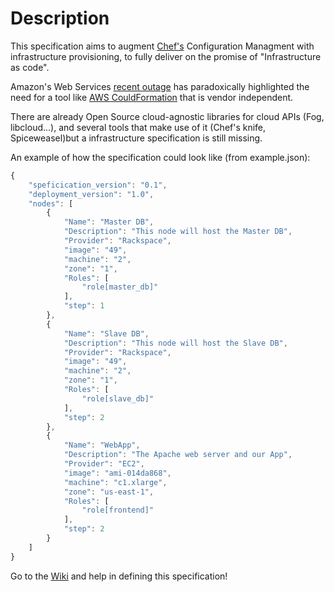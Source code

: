 Description
===========
This specification aims to augment [Chef's](http://wiki.opscode.com/display/chef/Home) Configuration Managment with infrastructure provisioning, to fully deliver on the promise of "Infrastructure as code".

Amazon's Web Services [recent outage](http://agilesysadmin.net/ec2-outage-lessons) has paradoxically highlighted the need for a tool like [AWS CouldFormation](http://aws.amazon.com/documentation/cloudformation/) that is vendor independent.

There are already Open Source cloud-agnostic libraries for cloud APIs (Fog, libcloud...), and several tools that make use of it (Chef's knife, Spiceweasel)but a infrastructure specification is still missing.

An example of how the specification could look like (from example.json):

```javascript
{
    "speficication_version": "0.1",
    "deployment_version": "1.0",
    "nodes": [
        {
            "Name": "Master DB",
            "Description": "This node will host the Master DB",
            "Provider": "Rackspace",
            "image": "49",
            "machine": "2",
            "zone": "1",
            "Roles": [
                "role[master_db]"
            ],
            "step": 1
        },
        {
            "Name": "Slave DB",
            "Description": "This node will host the Slave DB",
            "Provider": "Rackspace",
            "image": "49",
            "machine": "2",
            "zone": "1",
            "Roles": [
                "role[slave_db]"
            ],
            "step": 2
        },
        {
            "Name": "WebApp",
            "Description": "The Apache web server and our App",
            "Provider": "EC2",
            "image": "ami-014da868",
            "machine": "c1.xlarge",
            "zone": "us-east-1",
            "Roles": [
                "role[frontend]"
            ],
            "step": 2
        }
    ]
}
```

Go to the [Wiki](https://github.com/tobami/Chef-Deployments-Specification/wiki) and help in defining this specification!
